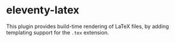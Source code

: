 # eleventy-latex

This plugin provides build-time rendering of LaTeX files, by adding templating
support for the `.tex` extension.
